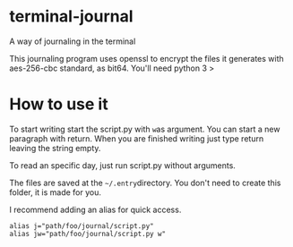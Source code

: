 # terminal-journal
A way of journaling in the terminal

This journaling program uses openssl to encrypt the files it generates with aes-256-cbc standard, as bit64.
You'll need python 3 >


# How to use it

To start writing start the script.py with `w`as argument.
You can start a new paragraph with return.
When you are finished writing just type return leaving the string empty.

To read an specific day, just run script.py without arguments.

The files are saved at the `~/.entry`directory.
You don't need to create this folder, it is made for you.

I recommend adding an alias for quick access.
```
alias j="path/foo/journal/script.py"
alias jw="path/foo/journal/script.py w"
```
